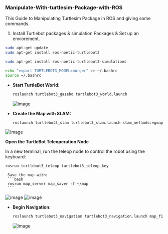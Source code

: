 ### Manipulate-With-turtlesim-Package-with-ROS
This Guide to Manipulating Turtlesim Package in ROS and giving some commands.

1. Install Turtlebot packages & simulation Packages & Set up an enviorement.
   
```bash
sudo apt-get update
sudo apt-get install ros-noetic-turtlebot3
```

```bash
sudo apt-get install ros-noetic-turtlebot3-simulations
```

```bash
echo "export TURTLEBOT3_MODEL=burger" >> ~/.bashrc
source ~/.bashrc
```

- **Start TurtleBot World:**
     ```bash
     roslaunch turtlebot3_gazebo turtlebot3_world.launch
     ```
     ![image](https://github.com/user-attachments/assets/7c941f3b-085a-4322-8762-092f2552f2d4)
     
- **Create the Map with SLAM:**
     ```bash
     roslaunch turtlebot3_slam turtlebot3_slam.launch slam_methods:=gmapping
     ```
![image](https://github.com/user-attachments/assets/017053e6-8148-43c5-8b63-21398f5ee00e)


**Open the TurtleBot Teleoperation Node**

In a new terminal, run the teleop node to control the robot using the keyboard:

```bash
rosrun turtlebot3_teleop turtlebot3_teleop_key
```
     
     Save the map with:
     ```bash
     rosrun map_server map_saver -f ~/map
     ```
![image](https://github.com/user-attachments/assets/572b3153-3808-4997-92f3-5812b1963fe0)
![image](https://github.com/user-attachments/assets/c91aa803-4f1d-4028-a4c9-bda7914dc80d)

- **Begin Navigation:**
     ```bash
     roslaunch turtlebot3_navigation turtlebot3_navigation.launch map_file:=$HOME/map.yaml
     ```
  ![image](https://github.com/user-attachments/assets/bdfa20fc-5d31-40c6-a57b-bc1edbc718b4)

